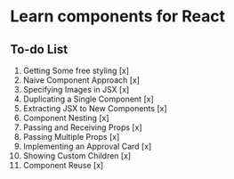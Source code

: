 # Learn components for React

## To-do List

1. Getting Some free styling [x]
2. Naive Component Approach [x]
3. Specifying Images in JSX [x]
4. Duplicating a Single Component [x]
5. Extracting JSX to New Components [x]
6. Component Nesting [x]
7. Passing and Receiving Props [x]
8. Passing Multiple Props [x]
9. Implementing an Approval Card [x]
10. Showing Custom Children [x]
11. Component Reuse [x]
